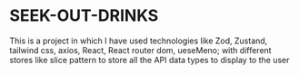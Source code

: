 # SEEK-OUT-DRINKS
This is a project in which I have used technologies like Zod, Zustand, tailwind css, axios, React, React router dom, ueseMeno; with different stores like slice pattern to store all the API data types to display to the user
